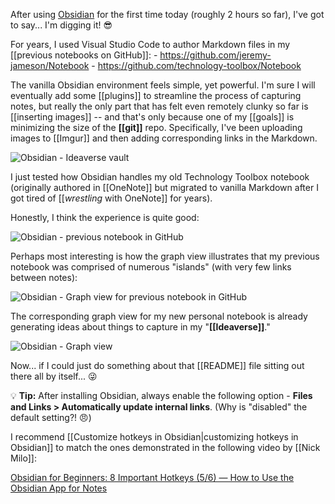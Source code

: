 After using [Obsidian](https://obsidian.md/) for the first time today (roughly 2 hours so far), I've got to say... I'm digging it! 😎

For years, I used Visual Studio Code to author Markdown files in my [[previous notebooks on GitHub]]:
	- https://github.com/jeremy-jameson/Notebook
	- https://github.com/technology-toolbox/Notebook

The vanilla Obsidian environment feels simple, yet powerful. I'm sure I will eventually add some [[plugins]] to streamline the process of capturing notes, but really the only part that has felt even remotely clunky so far is [[inserting images]] -- and that's only because one of my [[goals]] is minimizing the size of the **[[git]]** repo. Specifically, I've been uploading images to [[Imgur]] and then adding corresponding links in the Markdown.

![Obsidian - Ideaverse vault](https://i.imgur.com/QRRQEBc.png)

I just tested how Obsidian handles my old Technology Toolbox notebook (originally authored in [[OneNote]] but migrated to vanilla Markdown after I got tired of [[*wrestling* with OneNote]] for years).

Honestly, I think the experience is quite good:

![Obsidian - previous notebook in GitHub](https://i.imgur.com/HmRBN7s.png)

Perhaps most interesting is how the graph view illustrates that my previous notebook was comprised of numerous "islands" (with very few links between notes):

![Obsidian - Graph view for previous notebook in GitHub](https://i.imgur.com/8M3CqVO.png)

The corresponding graph view for my new personal notebook is already generating ideas about things to capture in my "**[[Ideaverse]]**."

![Obsidian - Graph view](https://i.imgur.com/Fjn0dJT.png)

Now... if I could just do something about that [[README]] file sitting out there all by itself... 😜

💡 **Tip:** After installing Obsidian, always enable the following option - **Files and Links > Automatically update internal links**. (Why is "disabled" the default setting?! 😠)

I recommend [[Customize hotkeys in Obsidian|customizing hotkeys in Obsidian]] to match the ones demonstrated in the following video by [[Nick Milo]]:

[Obsidian for Beginners: 8 Important Hotkeys (5/6) — How to Use the Obsidian App for Notes](https://www.youtube.com/watch?v=cDcoBMVJsvk)
